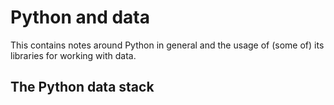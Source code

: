 # Python and data

This contains notes around Python in general and the usage of \(some of\) its libraries for working with data.

## The Python data stack

